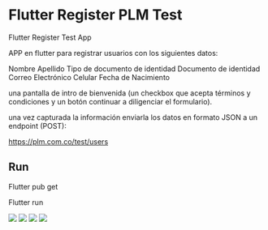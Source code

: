 # Flutter Register PLM Test

Flutter Register Test App

APP en flutter para registrar usuarios con los siguientes datos:

Nombre
Apellido
Tipo de documento de identidad
Documento de identidad
Correo Electrónico
Celular
Fecha de Nacimiento



una pantalla de intro de bienvenida (un checkbox que acepta términos y condiciones y un botón continuar a diligenciar el formulario).


una vez capturada la información enviarla los datos en formato JSON a un endpoint (POST):

https://plm.com.co/test/users

## Run

Flutter pub get

Flutter run

![](https://github.com/darmandovargas/plm/blob/master/Screenshot_20200429-200704.jpg?raw=true)
![](https://github.com/darmandovargas/plm/blob/master/Screenshot_20200429-201412.jpg?raw=true)
![](https://github.com/darmandovargas/plm/blob/master/Screenshot_20200429-201653.jpg?raw=true)
![](https://github.com/darmandovargas/plm/blob/master/Screenshot_20200429-201657.jpg?raw=true)


